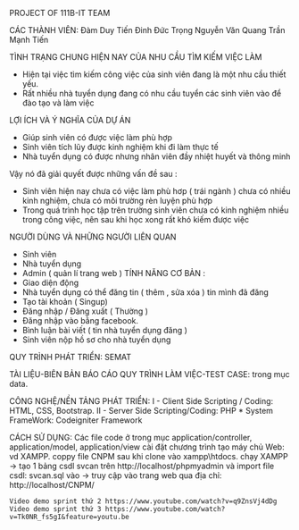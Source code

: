 PROJECT OF 111B-IT TEAM

CÁC THÀNH VIÊN: 
	Đàm Duy Tiến
	Đinh Đức Trọng
	Nguyễn Văn Quang
	Trần Mạnh Tiến

TÌNH TRẠNG CHUNG HIỆN NAY CỦA NHU CẦU TÌM KIẾM VIỆC LÀM 
- Hiện tại việc tìm kiếm công việc của sinh viên đang là một nhu cầu thiết yếu.                             
- Rất nhiều nhà tuyển dụng đang có nhu cầu tuyển các sinh viên vào để đào tạo và làm việc 

LỢI ÍCH VÀ Ý NGHĨA CỦA DỰ ÁN 

- Giúp sinh viên có được việc làm phù hợp       
- Sinh viên tích lũy được kinh nghiệm khi đi làm thực tế                                                               
- Nhà tuyển dụng có được nhưng nhân viên đầy nhiệt huyết và thông minh

Vậy nó đã giải quyết được những vấn đề sau :
- Sinh viên hiện nay chưa có việc làm phù hơp ( trái ngành ) chưa có nhiều kinh nghiệm, chưa có môi trường rèn luyện phù hợp
- Trong quá trình học tập trên trường sinh viên chưa có kinh nghiệm nhiều trong công việc, nên sau khi học xong rất khó kiếm được việc

NGƯỜI DÙNG VÀ NHỮNG NGƯỜI LIÊN QUAN
-	Sinh viên 
-	Nhà tuyển dụng 
-	Admin ( quản lí trang web )
TÍNH NĂNG CƠ BẢN :
-	Giao diện động
-	Nhà tuyển dụng  có thể đăng tin ( thêm , sửa xóa ) tin mình đã đăng
-	Tạo tài khoản ( Singup)
-	Đăng nhập / Đăng xuất ( Thường )
-	Đăng nhập vào bằng facebook.
-	Bình luận bài viết ( tin nhà tuyển dụng đăng )
-	Sinh viên nộp hồ sơ cho nhà tuyển dụng

QUY TRÌNH PHÁT TRIỂN: SEMAT

TÀI LIỆU-BIÊN BẢN BÁO CÁO QUY TRÌNH LÀM VIỆC-TEST CASE: trong mục data.

CÔNG NGHỆ/NỀN TẢNG PHÁT TRIỂN: 
	I - Client Side Scripting / Coding: HTML, CSS, Bootstrap.
	II - Server Side Scripting/Coding: PHP
	* System FrameWork: Codeigniter Framework 
	
CÁCH SỬ DỤNG: 
	Các file code ở trong mục application/controller, application/model, application/view
	cài đặt chương trình tạo máy chủ Web: vd XAMPP.
	coppy file CNPM sau khi clone vào xampp\htdocs.
	chạy XAMPP -> tạo 1 bảng csdl svcan trên http://localhost/phpmyadmin và import file csdl: svcan.sql vào
	-> truy cập vào trang web qua địa chỉ: http://localhost/CNPM/
	
	Video demo sprint thứ 2 https://www.youtube.com/watch?v=q9ZnsVj4dDg
	Video demo sprint thứ 3 https://www.youtube.com/watch?v=Tk0NR_fs5gI&feature=youtu.be
	

	
	
